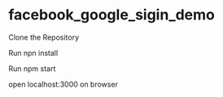 # facebook_google_sigin_demo

Clone the Repository

Run npn install

Run npm start

open localhost:3000 on browser

